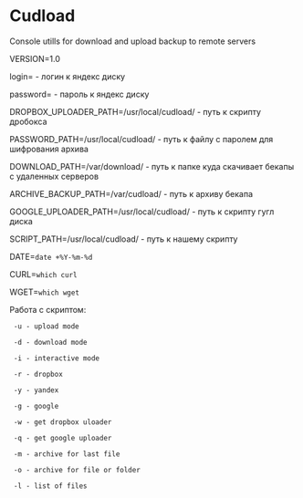 # Cudload
Console utills for download and upload backup to remote servers

VERSION=1.0

login=                                      - логин к яндекс диску

password=                                   - пароль к яндекс диску

DROPBOX_UPLOADER_PATH=/usr/local/cudload/   - путь к скрипту дробокса

PASSWORD_PATH=/usr/local/cudload/           - путь к файлу с паролем для шифрования архива

DOWNLOAD_PATH=/var/download/                - путь к папке куда скачивает бекапы с удаленных серверов

ARCHIVE_BACKUP_PATH=/var/cudload/           - путь к архиву бекапа

GOOGLE_UPLOADER_PATH=/usr/local/cudload/    - путь к скрипту гугл диска

SCRIPT_PATH=/usr/local/cudload/             - путь к нашему скрипту

DATE=`date +%Y-%m-%d`

CURL=`which curl`

WGET=`which wget`

Работа с скриптом:

     -u - upload mode
     
     -d - download mode
     
     -i - interactive mode
     
     -r - dropbox
     
     -y - yandex
     
     -g - google
     
     -w - get dropbox uloader
     
     -q - get google uploader
     
     -m - archive for last file
     
     -o - archive for file or folder
     
     -l - list of files
